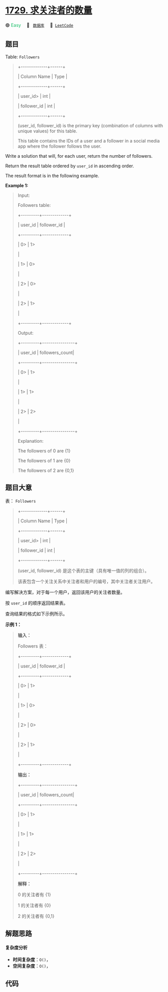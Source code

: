 # [1729. 求关注者的数量](https://leetcode.com/problems/find-followers-count)

🟢 <font color=#15bd66>Easy</font>&emsp; 🔖&ensp; [`数据库`](/tag/database.md)&emsp; 🔗&ensp;[`LeetCode`](https://leetcode.com/problems/find-followers-count)

## 题目

Table: `Followers`

> 
> 
> 
> 
> 
> +-------------+------+
> 
> | Column Name | Type |
> 
> +-------------+------+
> 
> | user_id> 
>  | int  |
> 
> | follower_id | int  |
> 
> +-------------+------+
> 
> (user_id, follower_id) is the primary key (combination of columns with unique values) for this table.
> 
> This table contains the IDs of a user and a follower in a social media app where the follower follows the user.



Write a solution that will, for each user, return the number of followers.

Return the result table ordered by `user_id` in ascending order.

The result format is in the following example.



**Example 1:**

> Input: 
> 
> Followers table:
> 
> +---------+-------------+
> 
> | user_id | follower_id |
> 
> +---------+-------------+
> 
> | 0> 
>    | 1> 
> > 
>    |
> 
> | 1> 
>    | 0> 
> > 
>    |
> 
> | 2> 
>    | 0> 
> > 
>    |
> 
> | 2> 
>    | 1> 
> > 
>    |
> 
> +---------+-------------+
> 
> Output: 
> 
> +---------+----------------+
> 
> | user_id | followers_count|
> 
> +---------+----------------+
> 
> | 0> 
>    | 1> 
> > 
> > 
>   |
> 
> | 1> 
>    | 1> 
> > 
> > 
>   |
> 
> | 2> 
>    | 2> 
> > 
> > 
>   |
> 
> +---------+----------------+
> 
> Explanation: 
> 
> The followers of 0 are {1}
> 
> The followers of 1 are {0}
> 
> The followers of 2 are {0,1}
> 
> 


## 题目大意

表： `Followers`

> 
> 
> 
> 
> 
> +-------------+------+
> 
> | Column Name | Type |
> 
> +-------------+------+
> 
> | user_id> 
>  | int  |
> 
> | follower_id | int  |
> 
> +-------------+------+
> 
> (user_id, follower_id) 是这个表的主键（具有唯一值的列的组合）。
> 
> 该表包含一个关注关系中关注者和用户的编号，其中关注者关注用户。



编写解决方案，对于每一个用户，返回该用户的关注者数量。

按 `user_id` 的顺序返回结果表。

查询结果的格式如下示例所示。



**示例 1：**

> 
> 
> 
> 
> 
> **输入：**
> 
> Followers 表：
> 
> +---------+-------------+
> 
> | user_id | follower_id |
> 
> +---------+-------------+
> 
> | 0> 
>    | 1> 
> > 
>    |
> 
> | 1> 
>    | 0> 
> > 
>    |
> 
> | 2> 
>    | 0> 
> > 
>    |
> 
> | 2> 
>    | 1> 
> > 
>    |
> 
> +---------+-------------+
> 
> **输出：**
> 
> +---------+----------------+
> 
> | user_id | followers_count|
> 
> +---------+----------------+
> 
> | 0> 
>    | 1> 
> > 
> > 
>   |
> 
> | 1> 
>    | 1> 
> > 
> > 
>   |
> 
> | 2> 
>    | 2> 
> > 
> > 
>   |
> 
> +---------+----------------+
> 
> **解释：**
> 
> 0 的关注者有 {1}
> 
> 1 的关注者有 {0}
> 
> 2 的关注者有 {0,1}


## 解题思路

#### 复杂度分析

- **时间复杂度**：`O()`，
- **空间复杂度**：`O()`，

## 代码

```javascript

```